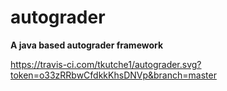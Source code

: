 # autograder
__A java based autograder framework__

https://travis-ci.com/tkutche1/autograder.svg?token=o33zRRbwCfdkkKhsDNVp&branch=master
